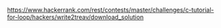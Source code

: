 https://www.hackerrank.com/rest/contests/master/challenges/c-tutorial-for-loop/hackers/write2treav/download_solution
